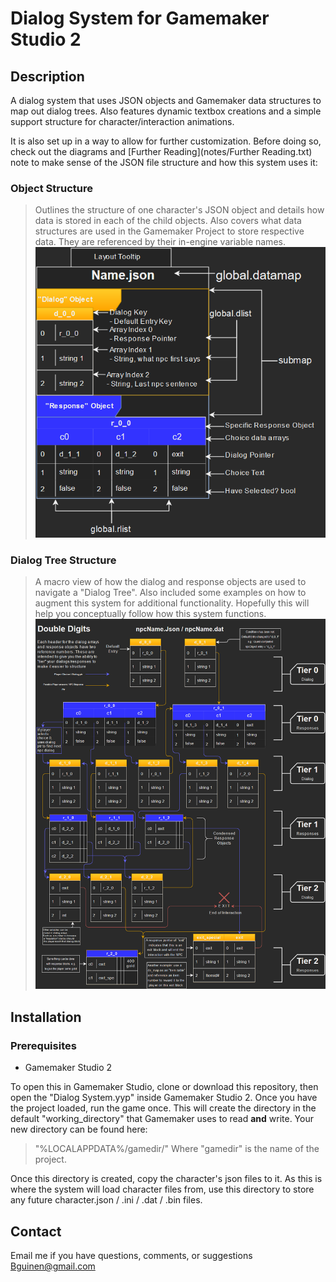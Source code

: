 # Dialog System for Gamemaker Studio 2

## Description

A dialog system that uses JSON objects and Gamemaker data structures to map out dialog trees. Also features dynamic textbox creations and a simple support structure for character/interaction animations.

It is also set up in a way to allow for further customization. 
Before doing so, check out the diagrams and [Further Reading](notes/Further Reading.txt) note to make sense of the JSON file structure and how this system uses it:

### Object Structure
> Outlines the structure of one character's JSON object 
> and details how data is stored in each of the child objects. 
> Also covers what data structures are used in the Gamemaker 
> Project to store respective data. They are referenced by 
> their in-engine variable names.  
![Object Structure](Diagrams/Object_Diagram.png?raw=true "Object Structure Diagram")


### Dialog Tree Structure
> A macro view of how the dialog and response objects are used
> to navigate a "Dialog Tree". Also included some examples on 
> how to augment this system for additional functionality.
> Hopefully this will help you conceptually follow how this system functions.
![Dialog Tree Structure](Diagrams/Tree_Diagram.png?raw=true "Dialog Tree Diagram")


## Installation

### Prerequisites
* Gamemaker Studio 2

To open this in Gamemaker Studio, clone or download this repository, then open the "Dialog System.yyp" inside Gamemaker Studio 2.
Once you have the project loaded, run the game once. This will create the directory in the default "working_directory" that Gamemaker uses to read **and** write.
Your new directory can be found here:
> "%LOCALAPPDATA%/gamedir/"
Where "gamedir" is the name of the project.

Once this directory is created, copy the character's json files to it. 
As this is where the system will load character files from, use this directory to store any future character.json / .ini / .dat / .bin files.

## Contact

Email me if you have questions, comments, or suggestions
Bguinen@gmail.com 

